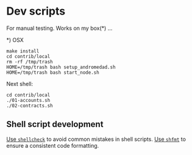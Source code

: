# Dev scripts
For manual testing. Works on my box(*) ...


*) OSX

```
make install
cd contrib/local
rm -rf /tmp/trash
HOME=/tmp/trash bash setup_andromedad.sh
HOME=/tmp/trash bash start_node.sh
```

Next shell:

```
cd contrib/local
./01-accounts.sh
./02-contracts.sh
```

## Shell script development

[Use `shellcheck`](https://www.shellcheck.net/) to avoid common mistakes in shell scripts.
[Use `shfmt`](https://github.com/mvdan/sh) to ensure a consistent code formatting.
